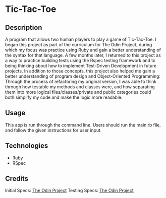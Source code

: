 # Tic-Tac-Toe

## Description

A program that allows two human players to play a game of Tic-Tac-Toe. I began this project as part of the curriculum for The Odin Project, during which my focus was practice using Ruby and gain a better understanding of the syntax for that language. A few months later, I returned to this project as a way to practice building tests using the Rspec testing framework and to being thinking about how to implement Test-Driven Development in future projects. In addition to those concepts, this project also helped me gain a better understanding of program design and Object-Oriented Programming: Through the process of refactoring my original version, I was able to think through how testable my methods and classes were, and how separating them into more logical files/classes/private and public categories could both simplify my code and make the logic more readable.

## Usage

This app is run through the command line. Users should run the main.rb file, and follow the given instructions for user input.

## Technologies

- Ruby
- RSpec

## Credits

Initial Specs: [The Odin Project](https://www.theodinproject.com/lessons/ruby-tic-tac-toe)
Testing Specs: [The Odin Project](https://www.theodinproject.com/lessons/ruby-connect-four)
